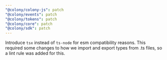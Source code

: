 ```yaml
---
"@colony/colony-js": patch
"@colony/events": patch
"@colony/tokens": patch
"@colony/core": patch
"@colony/sdk": patch
---
```


Introduce `tsx` instead of `ts-node` for esm compatibility reasons. This required some changes to how we import and export types from .ts files, so a lint rule was added for this.
